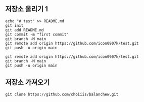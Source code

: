 
## 저장소 올리기  1
```Git
echo "# test" >> README.md
git init
git add README.md
git commit -m "first commit"
git branch -M main
git remote add origin https://github.com/icon0907k/test.git
git push -u origin main

```


```Git
git remote add origin https://github.com/icon0907k/test.git
git branch -M main
git push -u origin main
```

## 저장소 가져오기
```Git
git clone https://github.com/choiiis/balanchew.git
```
